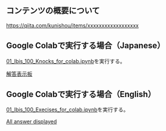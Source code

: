 ## コンテンツの概要について
https://qiita.com/kunishou/items/xxxxxxxxxxxxxxxxxx

## Google Colabで実行する場合（Japanese）
[01_Ibis_100_Knocks_for_colab.ipynb](xxxxxxxxxxx)を実行する。

[解答表示板](xxxxxxxxxxx)

## Google Colabで実行する場合（English）
[01_Ibis_100_Execises_for_colab.ipynb](xxxxxxxxxxx)を実行する。

[All answer displayed](xxxxxxxxxxx)